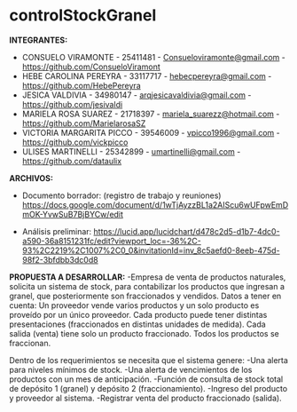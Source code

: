 # controlStockGranel

**INTEGRANTES:**
- CONSUELO VIRAMONTE - 25411481 - Consueloviramonte@gmail.com - https://github.com/ConsueloViramont
- HEBE CAROLINA PEREYRA - 33117717 - hebecpereyra@gmail.com - https://github.com/HebePereyra
- JESICA VALDIVIA - 34980147 - arqjesicavaldivia@gmail.com - https://github.com/jesivaldi
- MARIELA ROSA SUAREZ - 21718397 - mariela_suarezz@hotmail.com - https://github.com/MarielarosaSZ
- VICTORIA MARGARITA PICCO - 39546009 - vpicco1996@gmail.com - https://github.com/vickpicco
- ULISES MARTINELLI - 25342899 - umartinelli@gmail.com - https://github.com/dataulix


**ARCHIVOS:**
- Documento borrador: (registro de trabajo y reuniones)
https://docs.google.com/document/d/1wTjAyzzBL1a2AIScu6wUFpwEmDmOK-YvwSuB7BjBYCw/edit

- Análisis preliminar: https://lucid.app/lucidchart/d478c2d5-d1b7-4dc0-a590-36a8151231fc/edit?viewport_loc=-36%2C-93%2C2219%2C1007%2C0_0&invitationId=inv_8c5aefd0-8eeb-475d-98f2-3bfdbb3dc0d8

**PROPUESTA A DESARROLLAR:**
-Empresa de venta de productos naturales, solicita un sistema de stock, para contabilizar los productos que ingresan a granel, que posteriormente son fraccionados y vendidos.
Datos a tener en cuenta:
Un proveedor vende varios productos y un solo producto es proveído por un único proveedor. 
Cada producto puede tener distintas presentaciones (fraccionados en distintas unidades de medida).
Cada salida (venta) tiene solo un producto fraccionado.
Todos los productos se fraccionan. 

 Dentro de los requerimientos se necesita que el sistema genere:
-Una alerta para niveles mínimos de stock. 
-Una alerta de vencimientos de los productos con un mes de anticipación.
-Función de consulta de stock total de depósito 1 (granel) y depósito 2 (fraccionamiento).
-Ingreso del producto y proveedor al sistema.
-Registrar venta del producto fraccionado (salida).

